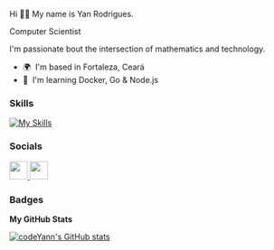 Hi 👋🏾 My name is Yan Rodrigues.

Computer Scientist

I'm passionate bout the intersection of mathematics and technology.
* 🌍  I'm based in Fortaleza, Ceará
* 🧠  I'm learning Docker, Go & Node.js

### Skills

[![My Skills](https://skillicons.dev/icons?i=typescript,react,go,python,docker,java,angular&perline=5)](https://skillicons.dev)

### Socials

<p align="left"> <a href="https://www.github.com/codeYann" target="_blank" rel="noreferrer"> <picture> <source media="(prefers-color-scheme: dark)" srcset="https://raw.githubusercontent.com/danielcranney/readme-generator/main/public/icons/socials/github-dark.svg" /> <source media="(prefers-color-scheme: light)" srcset="https://raw.githubusercontent.com/danielcranney/readme-generator/main/public/icons/socials/github.svg" /> <img src="https://raw.githubusercontent.com/danielcranney/readme-generator/main/public/icons/socials/github.svg" width="32" height="32" /> </picture> </a> <a href="https://www.linkedin.com/in/codeyan" target="_blank" rel="noreferrer"> <picture> <source media="(prefers-color-scheme: dark)" srcset="https://raw.githubusercontent.com/danielcranney/readme-generator/main/public/icons/socials/linkedin-dark.svg" /> <source media="(prefers-color-scheme: light)" srcset="https://raw.githubusercontent.com/danielcranney/readme-generator/main/public/icons/socials/linkedin.svg" /> <img src="https://raw.githubusercontent.com/danielcranney/readme-generator/main/public/icons/socials/linkedin.svg" width="32" height="32" /> </picture> </a></p>

### Badges

<b>My GitHub Stats</b>

<a href="http://www.github.com/codeYann"><img src="https://github-readme-stats.vercel.app/api?username=codeYann&show_icons=true&hide=&count_private=true&title_color=ffffff&text_color=ffffff&icon_color=a855f7&bg_color=000000&hide_border=true&show_icons=true" alt="codeYann's GitHub stats" /></a>
